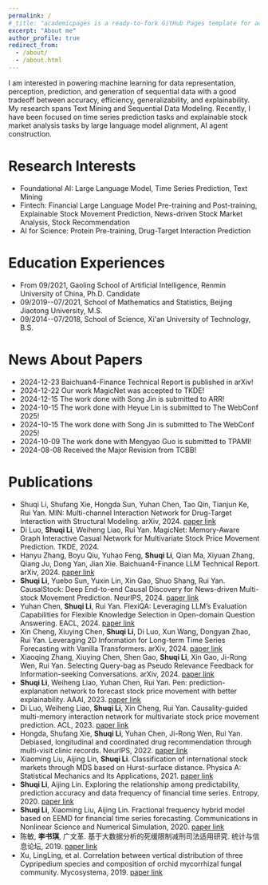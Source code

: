```yaml
---
permalink: /
# title: "academicpages is a ready-to-fork GitHub Pages template for academic personal websites"
excerpt: "About me"
author_profile: true
redirect_from: 
  - /about/
  - /about.html
---
```



I am interested in powering machine learning for data representation, perception, prediction, and generation of sequential data with a good tradeoff between accuracy, efficiency, generalizability, and explainability. My research spans Text Mining and Sequential Data Modeling. Recently, I have been focused on time series prediction tasks and explainable stock market analysis tasks by large language model alignment, AI agent construction.

Research Interests
=====
* Foundational AI: Large Language Model, Time Series Prediction, Text Mining
* Fintech: Financial Large Language Model Pre-training and Post-training, Explainable Stock Movement Prediction, News-driven Stock Market Analysis, Stock Recommendation
* AI for Science: Protein Pre-training, Drug-Target Interaction Prediction

Education Experiences
======
* From 09/2021, Gaoling School of Artificial Intelligence, Renmin University of China, Ph.D. Candidate
* 09/2019--07/2021, School of Mathematics and Statistics, Beijing Jiaotong University, M.S.
* 09/2014--07/2018, School of Science, Xi'an University of Technology, B.S.

News About Papers
======
* 2024-12-23 Baichuan4-Finance Technical Report is published in arXiv! 
* 2024-12-22 Our work MagicNet was accepted to TKDE!
* 2024-12-15 The work done with Song Jin is submitted to ARR!
* 2024-10-15 The work done with Heyue Lin is submitted to The WebConf 2025!  
* 2024-10-15 The work done with Song Jin is submitted to The WebConf 2025!  
* 2024-10-09 The work done with Mengyao Guo is submitted to TPAMI!  
* 2024-08-08 Received the  Major Revision from TCBB!

Publications
======

* Shuqi Li, Shufang Xie, Hongda Sun, Yuhan Chen, Tao Qin, Tianjun Ke, Rui Yan. MIN: Multi-channel Interaction Network for Drug-Target Interaction with Structural Modeling. arXiv, 2024.  [paper link](https://arxiv.org/abs/2412.07778)
* Di Luo, **Shuqi Li**, Weiheng Liao, Rui Yan. MagicNet: Memory-Aware Graph Interactive Casual Network for Multivariate Stock Price Movement Prediction. TKDE, 2024.  
* Hanyu Zhang, Boyu Qiu, Yuhao Feng, **Shuqi Li**, Qian Ma, Xiyuan Zhang, Qiang Ju, Dong Yan, Jian Xie. Baichuan4-Finance LLM Technical Report. arXiv, 2024.  [paper link](https://arxiv.org/abs/2412.15270)
* **Shuqi Li**, Yuebo Sun, Yuxin Lin, Xin Gao, Shuo Shang, Rui Yan. CausalStock: Deep End-to-end Causal Discovery for News-driven Multi-stock Movement Prediction. NeurIPS, 2024. [paper link](https://arxiv.org/abs/2411.06391)  
* Yuhan Chen, **Shuqi Li**, Rui Yan. FlexiQA: Leveraging LLM’s Evaluation Capabilities for Flexible Knowledge Selection in Open-domain Question Answering. EACL, 2024. [paper link](https://aclanthology.org/2024.findings-eacl.4.pdf)
* Xin Cheng, Xiuying Chen, **Shuqi Li**, Di Luo, Xun Wang, Dongyan Zhao, Rui Yan. Leveraging 2D Information for Long-term Time Series Forecasting with Vanilla Transformers. arXiv, 2024. [paper link](https://arxiv.org/pdf/2405.13810)  
* Xiaoqing Zhang, Xiuying Chen, Shen Gao, **Shuqi Li**, Xin Gao, Ji-Rong Wen, Rui Yan. Selecting Query-bag as Pseudo Relevance Feedback for Information-seeking Conversations. arXiv, 2024. [paper link](https://arxiv.org/pdf/2404.04272)  
* **Shuqi Li**, Weiheng Liao, Yuhan Chen, Rui Yan. Pen: prediction-explanation network to forecast stock price movement with better explainability. AAAI, 2023. [paper link](https://ojs.aaai.org/index.php/AAAI/article/view/25648/25420)  
* Di Luo, Weiheng Liao, **Shuqi Li**, Xin Cheng, Rui Yan. Causality-guided multi-memory interaction network for multivariate stock price movement prediction. ACL, 2023. [paper link](https://aclanthology.org/2023.acl-long.679.pdf)  
* Hongda, Shufang Xie, **Shuqi Li**, Yuhan Chen, Ji-Rong Wen, Rui Yan. Debiased, longitudinal and coordinated drug recommendation through multi-visit clinic records. NeurIPS, 2022. [paper link](https://proceedings.neurips.cc/paper_files/paper/2022/file/b295b3a940706f431076c86b78907757-Paper-Conference.pdf)  
* Xiaoming Liu, Aijing Lin, **Shuqi Li**. Classification of international stock markets through MDS based on Hurst-surface distance. Physica A: Statistical Mechanics and Its Applications, 2021. [paper link](https://www.sciencedirect.com/science/article/abs/pii/S0378437120308839)  
* **Shuqi Li**, Aijing Lin. Exploring the relationship among predictability, prediction accuracy and data frequency of financial time series. Entropy, 2020. [paper link](https://www.mdpi.com/1099-4300/22/12/1381) 
* **Shuqi Li**, Xiaoming Liu, Aijing Lin. Fractional frequency hybrid model based on EEMD for financial time series forecasting. Communications in Nonlinear Science and Numerical Simulation, 2020. [paper link](https://www.sciencedirect.com/science/article/abs/pii/S1007570420301131)
* 陈敏, **李书琪**, 广文革. 基于大数据分析的死缓限制减刑司法适用研究. 统计与信息论坛, 2019. [paper link](https://wenku.baidu.com/view/908617da53e2524de518964bcf84b9d528ea2cc8?fr=xueshu&_wkts_=1731220575567&needWelcomeRecommand=1)  
* Xu, LingLing, et al. Correlation between vertical distribution of three Cypripedium species and composition of orchid mycorrhizal fungal community. Mycosystema, 2019. [paper link](https://www.cabidigitallibrary.org/doi/full/10.5555/20193338574)

  

<!-- This is the front page of a website that is powered by the [academicpages template](https://github.com/academicpages/academicpages.github.io) and hosted on GitHub pages. [GitHub pages](https://pages.github.com) is a free service in which websites are built and hosted from code and data stored in a GitHub repository, automatically updating when a new commit is made to the respository. This template was forked from the [Minimal Mistakes Jekyll Theme](https://mmistakes.github.io/minimal-mistakes/) created by Michael Rose, and then extended to support the kinds of content that academics have: publications, talks, teaching, a portfolio, blog posts, and a dynamically-generated CV. You can fork [this repository](https://github.com/academicpages/academicpages.github.io) right now, modify the configuration and markdown files, add your own PDFs and other content, and have your own site for free, with no ads! An older version of this template powers my own personal website at [stuartgeiger.com](http://stuartgeiger.com), which uses [this Github repository](https://github.com/staeiou/staeiou.github.io). -->

<!-- A data-driven personal website
======
Like many other Jekyll-based GitHub Pages templates, academicpages makes you separate the website's content from its form. The content & metadata of your website are in structured markdown files, while various other files constitute the theme, specifying how to transform that content & metadata into HTML pages. You keep these various markdown (.md), YAML (.yml), HTML, and CSS files in a public GitHub repository. Each time you commit and push an update to the repository, the [GitHub pages](https://pages.github.com/) service creates static HTML pages based on these files, which are hosted on GitHub's servers free of charge.

Many of the features of dynamic content management systems (like Wordpress) can be achieved in this fashion, using a fraction of the computational resources and with far less vulnerability to hacking and DDoSing. You can also modify the theme to your heart's content without touching the content of your site. If you get to a point where you've broken something in Jekyll/HTML/CSS beyond repair, your markdown files describing your talks, publications, etc. are safe. You can rollback the changes or even delete the repository and start over -- just be sure to save the markdown files! Finally, you can also write scripts that process the structured data on the site, such as [this one](https://github.com/academicpages/academicpages.github.io/blob/master/talkmap.ipynb) that analyzes metadata in pages about talks to display [a map of every location you've given a talk](https://academicpages.github.io/talkmap.html).

Getting started
======
1. Register a GitHub account if you don't have one and confirm your e-mail (required!)
1. Fork [this repository](https://github.com/academicpages/academicpages.github.io) by clicking the "fork" button in the top right. 
1. Go to the repository's settings (rightmost item in the tabs that start with "Code", should be below "Unwatch"). Rename the repository "[your GitHub username].github.io", which will also be your website's URL.
1. Set site-wide configuration and create content & metadata (see below -- also see [this set of diffs](http://archive.is/3TPas) showing what files were changed to set up [an example site](https://getorg-testacct.github.io) for a user with the username "getorg-testacct")
1. Upload any files (like PDFs, .zip files, etc.) to the files/ directory. They will appear at https://[your GitHub username].github.io/files/example.pdf.  
1. Check status by going to the repository settings, in the "GitHub pages" section

Site-wide configuration
------
The main configuration file for the site is in the base directory in [_config.yml](https://github.com/academicpages/academicpages.github.io/blob/master/_config.yml), which defines the content in the sidebars and other site-wide features. You will need to replace the default variables with ones about yourself and your site's github repository. The configuration file for the top menu is in [_data/navigation.yml](https://github.com/academicpages/academicpages.github.io/blob/master/_data/navigation.yml). For example, if you don't have a portfolio or blog posts, you can remove those items from that navigation.yml file to remove them from the header. 

Create content & metadata
------
For site content, there is one markdown file for each type of content, which are stored in directories like _publications, _talks, _posts, _teaching, or _pages. For example, each talk is a markdown file in the [_talks directory](https://github.com/academicpages/academicpages.github.io/tree/master/_talks). At the top of each markdown file is structured data in YAML about the talk, which the theme will parse to do lots of cool stuff. The same structured data about a talk is used to generate the list of talks on the [Talks page](https://academicpages.github.io/talks), each [individual page](https://academicpages.github.io/talks/2012-03-01-talk-1) for specific talks, the talks section for the [CV page](https://academicpages.github.io/cv), and the [map of places you've given a talk](https://academicpages.github.io/talkmap.html) (if you run this [python file](https://github.com/academicpages/academicpages.github.io/blob/master/talkmap.py) or [Jupyter notebook](https://github.com/academicpages/academicpages.github.io/blob/master/talkmap.ipynb), which creates the HTML for the map based on the contents of the _talks directory).

**Markdown generator**

I have also created [a set of Jupyter notebooks](https://github.com/academicpages/academicpages.github.io/tree/master/markdown_generator
) that converts a CSV containing structured data about talks or presentations into individual markdown files that will be properly formatted for the academicpages template. The sample CSVs in that directory are the ones I used to create my own personal website at stuartgeiger.com. My usual workflow is that I keep a spreadsheet of my publications and talks, then run the code in these notebooks to generate the markdown files, then commit and push them to the GitHub repository.

How to edit your site's GitHub repository
------
Many people use a git client to create files on their local computer and then push them to GitHub's servers. If you are not familiar with git, you can directly edit these configuration and markdown files directly in the github.com interface. Navigate to a file (like [this one](https://github.com/academicpages/academicpages.github.io/blob/master/_talks/2012-03-01-talk-1.md) and click the pencil icon in the top right of the content preview (to the right of the "Raw | Blame | History" buttons). You can delete a file by clicking the trashcan icon to the right of the pencil icon. You can also create new files or upload files by navigating to a directory and clicking the "Create new file" or "Upload files" buttons. 

Example: editing a markdown file for a talk
![Editing a markdown file for a talk](/images/editing-talk.png)

For more info
------
More info about configuring academicpages can be found in [the guide](https://academicpages.github.io/markdown/). The [guides for the Minimal Mistakes theme](https://mmistakes.github.io/minimal-mistakes/docs/configuration/) (which this theme was forked from) might also be helpful. -->
